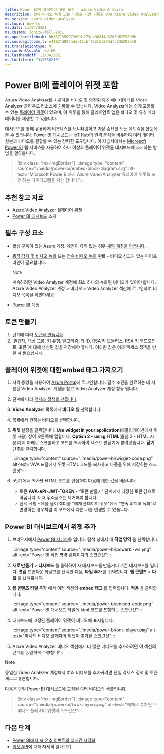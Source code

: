 ```yaml
---
title: Power BI에 플레이어 위젯 포함 - Azure Video Analyzer
description: 연속 비디오 녹화 또는 이벤트 기반 기록을 위해 Azure Video Analyzer를 사용할 수 있습니다. 이 문서에서는 Microsoft Power BI에 비디오를 포함하여 사용자에게 사용자 지정 가능한 UI를 제공하는 방법을 설명합니다.
ms.service: azure-video-analyzer
ms.topic: how-to
ms.date: 11/04/2021
ms.custom: ignite-fall-2021
ms.openlocfilehash: bb367735097200da273ab908d4a3205d62798d5b
ms.sourcegitcommit: e41827d894a4aa12cbff62c51393dfc236297e10
ms.translationtype: MT
ms.contentlocale: ko-KR
ms.lasthandoff: 11/04/2021
ms.locfileid: "131560210"
---
```

# <a name="embed-player-widget-in-power-bi"></a>Power BI에 플레이어 위젯 포함


Azure Video Analyzer를 사용하면 비디오 및 연결된 유추 메타데이터를 Video Analyzer 클라우드 리소스에 [기록](detect-motion-record-video-clips-cloud.md)할 수 있습니다. Video Analyzer에는 쉽게 포함할 수 있는 [플레이어 위젯](player-widget.md)이 있으며, 이 위젯을 통해 클라이언트 앱은 비디오 및 유추 메타데이터를 재생할 수 있습니다.

대시보드를 통해 유용하게 비즈니스를 모니터링하고 가장 중요한 모든 메트릭을 한눈에 볼 수 있습니다. Power BI 대시보드는 IoT Hub의 원격 분석을 비롯하여 여러 데이터 원본과 비디오를 결합할 수 있는 강력한 도구입니다. 이 자습서에서는 [Microsoft Power BI](https://powerbi.microsoft.com/) 웹 서비스를 사용하여 하나 이상의 플레이어 위젯을 대시보드에 추가하는 방법을 알아봅니다.

> [!div class="mx-imgBorder"]
> :::image type="content" source="./media/power-bi/embed-block-diagram.svg" alt-text="Microsoft Power BI에서 Azure Video Analyzer 플레이어 위젯을 포함 하는 다이어그램을 차단 합니다.":::

## <a name="suggested-pre-reading"></a>추천 참고 자료

- Azure Video Analyzer [플레이어 위젯](player-widget.md)
- [Power BI 대시보드](/power-bi/create-reports/service-dashboards) 소개

## <a name="prerequisites"></a>필수 구성 요소

- 활성 구독이 있는 Azure 계정. 계정이 아직 없는 경우 [체험 계정을 만듭니다](https://azure.microsoft.com/free/?WT.mc_id=A261C142F).
- [동작 감지 및 비디오 녹화](detect-motion-record-video-clips-cloud.md) 또는 [연속 비디오 녹화](continuous-video-recording.md) 완료 - 비디오 싱크가 있는 파이프라인이 필요합니다.

  > [!NOTE]
  > 계속하려면 Video Analyzer 계정에 최소 하나의 녹화된 비디오가 있어야 합니다. Azure Video Analyzer 계정 > 비디오 > Video Analyzer 섹션에 로그인하여 비디오 목록을 확인하세요.

- [Power BI](https://powerbi.microsoft.com/) 계정

## <a name="create-a-token"></a>토큰 만들기

1. 단계에 따라 [토큰을 만듭니다](access-policies.md#creating-a-token).
2. ‘발급자, 대상 그룹, 키 유형, 알고리즘, 키 ID, RSA 키 모듈러스, RSA 키 엔드포인트, 토큰’에 대해 생성된 값을 저장해야 합니다. 이러한 값은 아래 액세스 정책을 만들 때 필요합니다.

## <a name="get-embed-code-for-player-widget"></a>플레이어 위젯에 대한 embed 태그 가져오기

1. 자격 증명을 사용하여 [Azure Portal](https://portal.azure.com/)에 로그인합니다. 필수 조건을 완료하는 데 사용된 Video Analyzer 계정을 찾고 Video Analyzer 계정 창을 엽니다.
2. 단계에 따라 [액세스 정책을 만듭니다](access-policies.md#creating-an-access-policy).
3. **Video Analyzer** 목록에서 **비디오** 를 선택합니다.
4. 목록에서 원하는 비디오를 선택합니다.
5. **위젯** 설정을 클릭합니다. **Use widget in your application**(애플리케이션에서 위젯 사용) 창이 오른쪽에 열립니다. **Option 2 – using HTML**(옵션 2 - HTML 사용)까지 아래로 스크롤하고 코드를 복사하여 텍스트 편집기에 붙여넣습니다. **닫기** 단추를 클릭합니다.

   :::image type="content" source="./media/power-bi/widget-code.png" alt-text="AVA 포털에서 위젯 HTML 코드를 복사하고 나중을 위해 저장하는 스크린샷":::

6. 5단계에서 복사한 HTML 코드를 편집하여 다음에 대한 값을 바꿉니다.
   - 토큰 **AVA-API-JWT-TOKEN** - “토큰 만들기” 단계에서 저장한 토큰 값으로 바꿉니다. 이때 꺾쇠괄호는 제거해야 합니다.
   - 선택 사항 - 예를 들어 헤더를 “예제 플레이어 위젯”에서 “연속 비디오 녹화”로 변경하는 경우처럼 이 코드에서 다른 UI를 변경할 수 있습니다.

## <a name="add-widget-in-power-bi-dashboard"></a>Power BI 대시보드에서 위젯 추가

1. 브라우저에서 [Power BI 서비스](http://app.powerbi.com/)를 엽니다. 탐색 창에서 **내 작업 영역** 을 선택합니다.

   :::image type="content" source="./media/power-bi/powerbi-ws.png" alt-text="Power BI 작업 영역 홈페이지의 스크린샷":::

2. **새로 만들기** > **대시보드** 를 클릭하여 새 대시보드를 만들거나 기존 대시보드를 엽니다. **편집** 드롭다운 화살표를 선택한 다음, **타일 추가** 를 선택합니다. **웹 콘텐츠** > **다음** 을 선택합니다.
3. **웹 콘텐츠 타일 추가** 에서 이전 섹션의 **embed 태그** 를 입력합니다. **적용** 을 클릭합니다.

   :::image type="content" source="./media/power-bi/embed-code.png" alt-text="Power BI 대시보드 타일에 html 코드를 포함하는 스크린샷":::

4. 대시보드에 고정된 플레이어 위젯이 비디오에 표시됩니다.

   :::image type="content" source="./media/power-bi/one-player.png" alt-text="하나의 비디오 플레이어 위젯이 추가된 스크린샷":::

5. Azure Video Analyzer 비디오 섹션에서 더 많은 비디오를 추가하려면 이 섹션의 단계를 동일하게 수행합니다.

> [!NOTE]
> 동일한 Video Analyzer 계정에서 여러 비디오를 추가하려면 단일 액세스 정책 및 토큰 세트로 충분합니다.

다음은 단일 Power BI 대시보드에 고정된 여러 비디오의 샘플입니다.

> [!div class="mx-imgBorder"]
> :::image type="content" source="./media/power-bi/two-players.png" alt-text="예제로 추가된 두 비디오 플레이어 위젯의 스크린샷":::

## <a name="next-steps"></a>다음 단계

- [Power BI에서 AI 유추 이벤트의 실시간 시각화](visualize-ai-events-power-bi.md)
- [위젯 API](https://github.com/Azure/video-analyzer/tree/main/widgets)에 대해 자세히 알아보기
